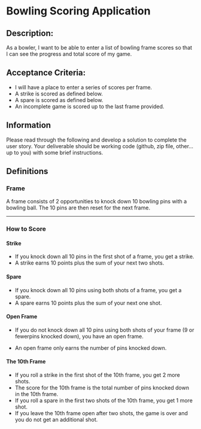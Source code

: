 # Bowling Scoring Application

## Description:
As a bowler, I want to be able to enter a list of bowling frame scores so that I can see the
progress and total score of my game.

## Acceptance Criteria:
* I will have a place to enter a series of scores per frame.
* A strike is scored as defined below.
* A spare is scored as defined below.
* An incomplete game is scored up to the last frame provided.

## Information
Please read through the following and develop a solution to complete the user story. Your deliverable
should be working code (github, zip file, other… up to you) with some brief instructions.

## Definitions

### Frame
 A frame consists of 2 opportunities to knock down 10 bowling pins with a bowling ball. The 10 pins are then reset for the next frame.
___

### How to Score

#### Strike
* If you knock down all 10 pins in the first shot of a frame, you get a strike.
* A strike earns 10 points plus the sum of your next two shots.

#### Spare
* If you knock down all 10 pins using both shots of a frame, you get a spare.
* A spare earns 10 points plus the sum of your next one shot.

#### Open Frame
* If you do not knock down all 10 pins using both shots of your frame (9 or fewerpins knocked down), you have an open frame.

* An open frame only earns the number of pins knocked down.

#### The 10th Frame
* If you roll a strike in the first shot of the 10th frame, you get 2 more shots.
* The score for the 10th frame is the total number of pins knocked down in the 10th frame.
* If you roll a spare in the first two shots of the 10th frame, you get 1 more shot.
* If you leave the 10th frame open after two shots, the game is over and you do not get an additional shot.